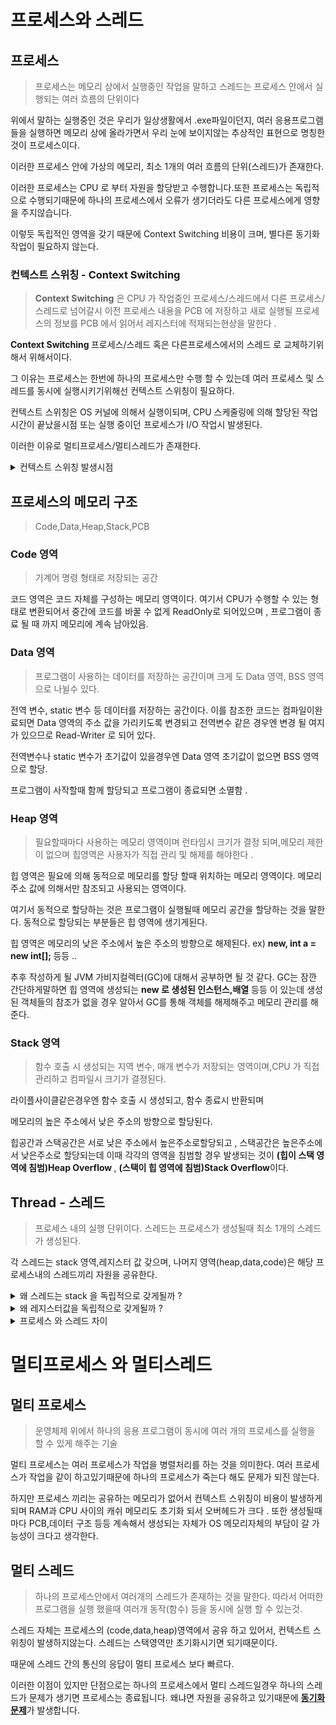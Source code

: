 
# 프로세스와 스레드 
## 프로세스
> 프로세스는 메모리 상에서 실행중인 작업을 말하고 스레드는 프로세스 안에서 실행되는 여러 흐름의 단위이다 
> 

위에서 말하는 실행중인 것은 우리가 일상생활에서 .exe파일이던지, 여러 응용프로그램들을 실행하면 메모리 상에 올라가면서 우리 눈에 보이지않는 추상적인 표현으로 명칭한 것이 프로세스이다.<br/>

이러한 프로세스 안에 가상의 메모리, 최소 1개의 여러 흐름의 단위(스레드)가 존재한다. <br/>

이러한 프로세스는 CPU 로 부터 자원을 할당받고 수행합니다.또한 프로세스는 독립적으로 수행되기때문에 하나의 프로세스에서 오류가 생기더라도 다른 프로세스에게 영향을 주지않습니다. <br/>

이렇듯 독립적인 영역을 갖기 때문에 Context Switching 비용이 크며, 별다른 동기화 
작업이 필요하지 않는다.

### 컨텍스트 스위칭 - Context Switching
> <b>Context Switching</b> 은 CPU 가 작업중인 프로세스/스레드에서 다른 프로세스/스레드로 넘어갈시 이전 프로세스 내용을 PCB 에 저장하고 새로 실행될 프로세스의 정보를 PCB 에서 읽어서 레지스터에 적재되는현상을 말한다 .
>
<strong>Context Switching </strong> 프로세스/스레드 혹은 다른프로세스에서의 스레드 로 교체하기위해서 위해서이다.<br/>

그 이유는 프로세스는 한번에 하나의 프로세스만 수행 할 수 있는데 여러 프로세스 및 스레드를 동시에 실행시키기위해선 컨텍스트 스위칭이 필요하다. 

컨텍스트 스위칭은 OS 커널에 의해서 실행이되며, CPU 스케줄링에 의해 할당된 작업시간이 끝났을시점 또는 실행 중이던 프로세스가 I/O 작업시 발생된다.

이러한 이유로 멀티프로세스/멀티스레드가 존재한다. 
<details>
<summary>
 컨텍스트 스위칭 발생시점 
</summary>
<div markdown="1">

- 멀티태스킹
  - 운영체에의 스케줄러에 의해 조금씩 번갈아갈때 수행됨 .
- 인터럽트 핸들링
  - 컴퓨터 시스템에서 예외 상황이 발생했을때 컨텍스트 스위칭 함 
  - I/O 요청
  - CPU 사용시간이 만료 
  - 자식 프로세스 생성 
  - 인터럽트 처리 대기
- 사용자와 커널 모드 전환 

#### 컨텍스트 스위칭 처리 과정
> Process A,Process B
1. A가 실행할때 인터럽트, 혹은 시스템 콜 발생
2. PCB에 A의 대한 정보 저장 PCB2의 상태 불러옴
3. B 실행
4. B 실행시 인터럽트 or 시스템 콜 발생
5. PCB2 에 B 정보 저장 , PCB1의 상태 불러옴
6. A를 다시 실행

_이렇게 계속 프로세스가 바뀌는과정을 컨텍스트 스위칭이라고 하며 이 과정에서 프로세스가 실행되기 전까지의 기다리는시간,메모리 등을 오버헤드라고 부른다 하지만 이러한 시간을 소비하는 동안 I/O작업같은경우엔 비교적 시간소모가 더 크기때문에 컨텍스트스위칭하는것이 효율적_
### PCB
> <strong>PCB</strong> 는 운영체제가 프로세스를 제어하기 위해 정보를 저장해 놓는 곳이며 프로세스의 상태가 정보가 저장이 되어있으며, 프로세스가 생성될때마다 고유 PCB 가 생성되고,프로세스가 생성이 완료되면 PCB 는 제거된다.

_PCB는 여러 프로세스를 효과적으로 관리하고 스케줄링하기 위한 자료 구조인데. PCB 에는 각 프로세스의 상태, 레지스터 값, 프로그램 카운터 등의 정보가 저장된다._ <br/>

_이 정보를 활용하여 여러 프로세스가 동시에 실행되는 것처럼 느끼게 하는데, 이것이 멀티태스킹 또는 타임쉐어링이다._


#### PCB 구조
1. Process Id
    1. 프로세스 고유 번호
2. Process state
    1. 프로세스 상태(생성,준비,실행,대기,완료)
        1. new: 프로세스 생성되고 시작
        2. running: 프로세스가 동작 중인 상태며 명령어 로딩해서 CPU 적재
        3. waiting: 프로세스 A이 프로세스 B가 동작하는동안 기다리고 있는 상태
        4. Ready: 프로세스가 Ready Queue에 들어가서 차례를 기다리고 있는 상태
        5. Terminated: 모든 걸 끝낸 프로세스 상태
3. Program counter
    1. 프로세스가 다음 실행할 명령어 주소
4. Register info
    1. 가장 작은 단위의 임시 메모리 저장 공간 ,CPU 레지스터 값
5. Scheduling info
    1. CPU 스케줄링 우선순위
6. Memory related info
    1. 메모리가 할당된 자원의 정보
7. Accounting info
    1. 최초 실행 시각, CPU 점유 시간,데이터
8. Status info related to I/O
    1. 프로세스에 할당된 입출력 장치 목록, 열린 파일 목록

</div>
</details>

 

## 프로세스의 메모리 구조 
> Code,Data,Heap,Stack,PCB

### Code 영역 
> 기계어 명령 형태로 저장되는 공간 
> 
코드 영역은 코드 자체를 구성하는 메모리 영역이다. 여기서 CPU가 수행할 수 있는 형태로 변환되어서 중간에 코드를 바꿀 수 없게 ReadOnly로 되어있으며 , 프로그램이 종료 될 때 까지 메모리에 계속 남아있음.
### Data 영역
> 프로그램이 사용하는 데이터를 저장하는 공간이며 크게 도 Data 영역, BSS 영역으로 나뉠수 있다.
> 
전역 변수, static 변수 등 데이터를 저장하는 공간이다. 이를 참조한 코드는 컴파일이완료되면 Data 영역의 주소 값을 가리키도록 변경되고 전역변수 같은 경우엔 변경 될 여지가 있으므로 Read-Writer 로 되어 있다.

전역변수나 static 변수가 초기값이 있을경우엔 Data 영역 
초기값이 없으면 BSS 영역으로 할당. 

프로그램이 사작할때 함께 할당되고 프로그램이 종료되면 소멸함 .

### Heap 영역
> 필요할때마다 사용하는 메모리 영역이며 런타임시 크기가 결정 되며,메모리 제한이 없으며 힙영역은 사용자가 직접 관리 및 해제를 해야한다 . 
> 
힙 영역은 필요에 의해 동적으로 메모리를 할당 할때 위치하는 메모리 영역이다. 메모리 주소 값에 의해서만 참조되고 사용되는 영역이다. 

여기서 동적으로 할당하는 것은 프로그램이 실행될때 메모리 공간을 할당하는 것을 말한다. 동적으로 할당되는 부분들은 힙 영역에 생기게된다.

힙 영역은 메모리의 낮은 주소에서 높은 주소의 방향으로 해제된다.
ex) <b>new, int a = new int[]; </b> 등등 .. 

추후 작성하게 될 JVM 가비지컬렉터(GC)에 대해서 공부하면 될 것 같다. GC는 잠깐 간단하게말하면  힙 영역에 생성되는 <b> new 로 생성된 인스턴스,배열</b> 등등 이 있는데 생성된 객체들의 참조가 없을 경우 알아서 GC를 통해 객체를 해제해주고 메모리 관리를 해준다.

### Stack 영역
> 함수 호출 시 생성되는 지역 변수, 매개 변수가 저장되는 영역이며,CPU 가 직접 관리하고 컴파일시 크기가 결졍된다. 
>
라이플사이클같은경우엔 함수 호출 시 생성되고, 함수 종료시 반환되며 

메모리의 높은 주소에서 낮은 주소의 방향으로 할당된다. <br/>



힙공간과 스택공간은 서로 낮은 주소에서 높은주소로할당되고 , 스택공간은 높은주소에서 낮은주소로 할당되는데 이때 각각의 영역을 침범할 경우 발생되는 것이 <b/>(힙이 스택 영역에 침범)Heap Overflow </b> , <b>(스택이 힙 영역에 침범)Stack 
Overflow</b>이다. 

## Thread - 스레드
> 프로세스 내의 실행 단위이다. 스레드는 프로세스가 생성될때 최소 1개의 스레드가 생성된다.
>
각 스레드는 stack 영역,레지스터 값 갖으며, 나머지 영역(heap,data,code)은 해당 프로세스내의 스레드끼리 자원을 공유한다.
<details>
<summary>왜 스레드는 stack 을 독립적으로 갖게될까 ?</summary>
<div markdown="4">

- 스택은 하나의 함수가 실행될때 함수가 끝나고 돌아가야할 주소값, <br/>
해당 함수내에서 선언한 변수 값들을 저장하고 나가며 이러한 방식에 의해 독립적인 함수 호출이 가능해지기 때문에 독립적인 작업실행도 된다는 의미이다 .
  
- 스레드가 외부 영역의 자원을 공유하기위해선 동기화 작업이 필요함.
</div>
</details>

<details>
<summary>왜 레지스터값을 독립적으로 갖게될까 ?</summary>
<div markdown="2">

- 이유는 스레드가 CPU 스케줄러에의해 실행 순서가 바뀌게되는데 이러한 실행 순서를 기억해놓기위해서.
</div>
</details>

<details>
<summary><span>프로세스 와 스레드 차이</span> </summary>
<div markdown="3">

- 프로세스는 한 프로그램의 실행 작업 단위이며, 스레드는 프로세스안에서의 실행흐름 단위이다. <br/>또한 위에서 설명한 것처럼 각각의 프로세스는 독립적이기때문에 하나의 프로세스가 죽었다고 <br/>한들.
다른 프로세스의 영향은 없습니다.<br/> 
- 하지만 하나의 프로세스안에서 1개이상의 
  스레드가 존재할시 하나의 스레드가 죽거나하게되면 이경우 같은 프로세스 내의 모든 스레드가 종료가된다. 또한 (data,code,heap) 영역을 공유하고있기때문에 여기서 동기화 문제가 발생할수있습니다.
</div>
</details>


# 멀티프로세스 와 멀티스레드 

## 멀티 프로세스
> 운영체제 위에서 하나의 응용 프로그램이 동시에 여러 개의 프로세스를 실행을 할 수 있게 해주는 기술
>
멀티 프로세스는 여러 프로세스가 작업을 병렬처리를 하는 것을 의미한다. 여러 프로세스가 작업을 같이 하고있기때문에 하나의 프로세스가 죽는다 해도 문제가 되진 않는다.<br/>

하지만 프로세스 끼리는 공유하는 메모리가 없어서 컨텍스트 스위칭이 비용이 발생하게 되며 RAM과 CPU 사이의 캐쉬 메모리도 초기화 되서 오버헤드가 크다 . 또한 생성될때마다 PCB,데이터 구조 등등 계속해서 생성되는 자체가 OS 메모리자체의 부담이 갈 가능성이 크다고 생각한다. 

## 멀티 스레드
> 하나의 프로세스안에서 여러개의 스레드가 존재하는 것을 말한다. 따라서 어떠한 프로그램을 실행 했을때 여러개 동작(함수) 등을 동시에 실행 할 수 있는것. 
> 
스레드 자체는 프로세스의 (code,data,heap)영역에서 공유 하고 있어서, 컨텍스트 스위칭이 발생하지않는다. 스레드는 스택영역만 초기화시기면 되기때문이다.<br/>

때문에 스레드 간의 통신의 응답이 멀티 프로세스 보다 빠르다. 

이러한 이점이 있지만 단점으로는 하나의 프로세스에서 멀티 스레드일경우 하나의 스레드가 문제가 생기면 프로세스는 종료됩니다. 왜냐면 자원을 공유하고 있기때문에 <strong><a href="">동기화 문제</a></strong>가 발생합니다. 

